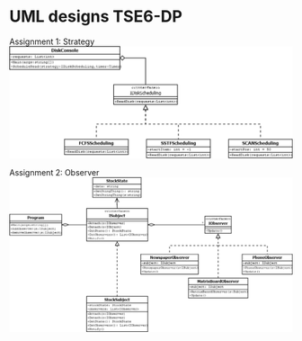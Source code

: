 UML designs TSE6-DP
================================================================================================================
Assignment 1: Strategy  
![Strategy classes](W1-Strategy.png)  
  
Assignment 2: Observer
![Strategy classes](W2-Observer.png)  